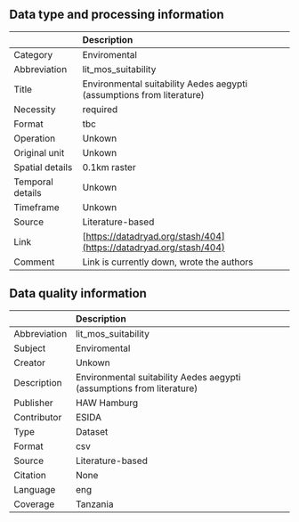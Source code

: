 ## Data type and processing information 

|                  | Description                                                           |
|:-----------------|:----------------------------------------------------------------------|
| Category         | Enviromental                                                          |
| Abbreviation     | lit_mos_suitability                                                   |
| Title            | Environmental suitability Aedes aegypti (assumptions from literature) |
| Necessity        | required                                                              |
| Format           | tbc                                                                   |
| Operation        | Unkown                                                                |
| Original unit    | Unkown                                                                |
| Spatial details  | 0.1km raster                                                          |
| Temporal details | Unkown                                                                |
| Timeframe        | Unkown                                                                |
| Source           | Literature-based                                                      |
| Link             | [https://datadryad.org/stash/404](https://datadryad.org/stash/404)    |
| Comment          | Link is currently down, wrote the authors                             |

## Data quality information 

|              | Description                                                           |
|:-------------|:----------------------------------------------------------------------|
| Abbreviation | lit_mos_suitability                                                   |
| Subject      | Enviromental                                                          |
| Creator      | Unkown                                                                |
| Description  | Environmental suitability Aedes aegypti (assumptions from literature) |
| Publisher    | HAW Hamburg                                                           |
| Contributor  | ESIDA                                                                 |
| Type         | Dataset                                                               |
| Format       | csv                                                                   |
| Source       | Literature-based                                                      |
| Citation     | None                                                                  |
| Language     | eng                                                                   |
| Coverage     | Tanzania                                                              |